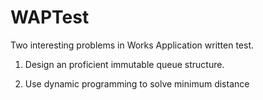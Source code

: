 # WAPTest

Two interesting problems in Works Application written test.

1. Design an proficient immutable queue structure.

2. Use dynamic programming to solve minimum distance 
